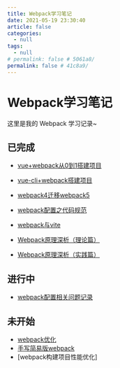```yaml
---
title: Webpack学习笔记
date: 2021-05-19 23:30:40
article: false
categories: 
  - null
tags: 
  - null
# permalink: false # 5061a8/
permalink: false # 41c8a9/
---
```

# Webpack学习笔记

这里是我的 Webpack 学习记录~


## 已完成

- [vue+webpack从0到1搭建项目](./vue-use.html)
- [vue-cli+webpack搭建项目](./vue-cli.html)
- [webpack4迁移webpack5](./v5.html)
- [webpack配置之代码规范](./code-rules.html)

- [webpack与vite](./vs.html)

- [Webpack原理深析（理论篇）](./learn.html)
- [Webpack原理深析（实践篇）](./create.html)




## 进行中

- [webpack配置相关问题记录](./quest-log.html)



## 未开始

- [webpack优化](./youhua.html)
- [手写简易版webpack](./mini.html)
- [webpack构建项目性能优化]



